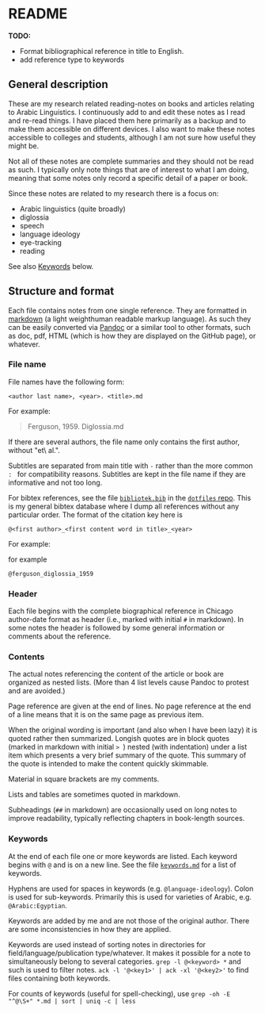 # README

**TODO:**

- Format bibliographical reference in title to English.
- add reference type to keywords

## General description

These are my research related reading-notes on books and articles relating to Arabic Linguistics. I continuously add to and edit these notes as I read and re-read things. I have placed them here primarily as a backup and to make them accessible on different devices. I also want to make these notes accessible to colleges and students, although I am not sure how useful they might be.

Not all of these notes are complete summaries and they should not be read as such. I typically only note things that are of interest to what I am doing, meaning that some notes only record a specific detail of a paper or book.

Since these notes are related to my research there is a focus on:

- Arabic linguistics (quite broadly)
- diglossia
- speech
- language ideology
- eye-tracking
- reading

See also [Keywords](#keywords) below.



## Structure and format

Each file contains notes from one single reference. They are formatted in [markdown](https://daringfireball.net/projects/markdown/syntax) (a light weighthuman readable markup language). As such they can be easily converted via [Pandoc](http://pandoc.org) or a similar tool to other formats, such as doc, pdf, HTML (which is how they are displayed on the GitHub page), or whatever. 

### File name

File names have the following form:

```
<author last name>, <year>. <title>.md
```

For example:

> Ferguson, 1959. Diglossia.md

If there are several authors, the file name only contains the first author, without "et\ al.".

Subtitles are separated from main title with ` - ` rather than the more common `: ` for compatibility reasons. Subtitles are kept in the file name if they are informative and not too long.

For bibtex references, see the file [`bibliotek.bib`](https://github.com/andreasmhallberg/dotfile/mylatexstuff/blob/master/bibliotek.bib) in the [`dotfiles` repo](https://github.com/andreasmhallberg/dotfiles). This is my general bibtex database where I dump all references without any particular order. The format of the citation key here is 

```
@<first author>_<first content word in title>_<year>
```

For example:

for example

```
@ferguson_diglossia_1959
```

### Header

Each file begins with the complete biographical reference in Chicago author-date format as header (i.e., marked with initial `#` in markdown). In some notes the header is followed by some general information or comments about the reference.

### Contents

The actual notes referencing the content of the article or book are organized as nested lists. (More than 4 list levels cause Pandoc to protest and are avoided.)

Page reference are given at the end of lines. No page reference at the end of a line means that it is on the same page as previous item.

When the original wording is important (and also when I have been lazy) it is quoted rather then summarized. Longish quotes are in block quotes (marked in markdown with initial `> `) nested (with indentation) under a list item which presents a very brief summary of the quote. This summary of the quote is intended to make the content quickly skimmable.

Material in square brackets are my comments.

Lists and tables are sometimes quoted in markdown.

Subheadings (`##` in markdown) are occasionally used on long notes to improve readability, typically reflecting chapters in book-length sources.

### Keywords

At the end of each file one or more keywords are listed. Each keyword begins with `@` and is on a new line. See the file [`keywords.md`](https://github.com/andreasmhallberg/readingnotes/blob/master/Keywords.md) for a list of keywords. 

Hyphens are used for spaces in keywords (e.g. `@language-ideology`). Colon is used for sub-keywords. Primarily this is used for varieties of Arabic, e.g. `@Arabic:Egyptian`.

Keywords are added by me and are not those of the original author. There are some inconsistencies in how they are applied.

Keywords are used instead of sorting notes in directories for field/language/publication type/whatever. It makes it possible for a note to simultaneously belong to several categories. `grep -l @<keyword> *` and such is used to filter notes. `ack -l '@<key1>' | ack -xl '@<key2>'` to find files containing both keywords.


For counts of keywords (useful for spell-checking), use `grep -oh -E "^@\S+" *.md | sort | uniq -c | less`
